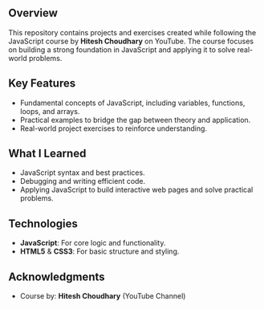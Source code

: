 ## Overview
This repository contains projects and exercises created while following the JavaScript course by **Hitesh Choudhary** on YouTube. 
The course focuses on building a strong foundation in JavaScript and applying it to solve real-world problems.

## Key Features
- Fundamental concepts of JavaScript, including variables, functions, loops, and arrays.
- Practical examples to bridge the gap between theory and application.
- Real-world project exercises to reinforce understanding.

## What I Learned
- JavaScript syntax and best practices.
- Debugging and writing efficient code.
- Applying JavaScript to build interactive web pages and solve practical problems.

## Technologies
- **JavaScript**: For core logic and functionality.
- **HTML5** & **CSS3**: For basic structure and styling.

## Acknowledgments
- Course by: **Hitesh Choudhary** (YouTube Channel)

